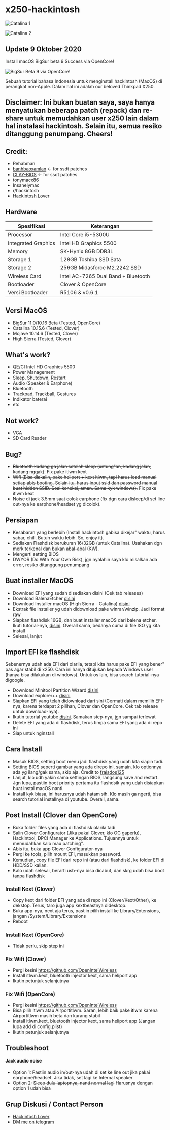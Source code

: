 # x250-hackintosh

![Catalina 1](https://user-images.githubusercontent.com/59009223/93708288-289c0580-fb5f-11ea-875d-f49e47d31389.png)

![Catalina 2](https://user-images.githubusercontent.com/59009223/93708299-36ea2180-fb5f-11ea-86d6-8d3067f8540b.png)

## Update 9 Oktober 2020

Install macOS BigSur beta 9 Success via OpenCore!

![BigSur Beta 9 via OpenCore!](https://user-images.githubusercontent.com/59009223/95609787-80a49880-0a89-11eb-89f7-1cae45f74a5a.png)

Sebuah tutorial bahasa Indonesia untuk menginstall hackintosh (MacOS) di perangkat non-Apple. Dalam hal ini adalah our beloved Thinkpad X250.

## Disclaimer: Ini bukan buatan saya, saya hanya menyatukan beberapa patch (repack) dan re-share untuk memudahkan user x250 lain dalam hal instalasi hackintosh. Selain itu, semua resiko ditanggung penumpang. Cheers!

## Credit:
- Rehabman
- [banhbaoxamlan](https://github.com/banhbaoxamlan) <- for ssdt patches
- [CLAY-BIOS](https://github.com/CLAY-BIOS) <- for ssdt patches
- tonymacx86
- Insanelymac
- r/hackintosh
- [Hackintosh Lover](https://t.me/HackintoshLover)

## Hardware

Spesifikasi | Keterangan
----------- | -----------
Processor | Intel Core i5-5300U
Integrated Graphics | Intel HD Graphics 5500
Memory | SK-Hynix 8GB DDR3L
Storage 1 | 128GB Toshiba SSD Sata
Storage 2 | 256GB Midasforce M2.2242 SSD
Wireless Card | Intel AC-7265 Dual Band + Bluetooth
Bootloader | Clover & OpenCore
Versi Bootloader | R5106 & v0.6.1

## Versi MacOS
- BigSur 11.0/10.16 Beta (Tested, OpenCore)
- Catalina 10.15.6 (Tested, Clover)
- Mojave 10.14.6 (Tested, Clover)
- High Sierra (Tested, Clover)

## What's work?
- QE/CI Intel HD Graphics 5500
- Power Management
- Sleep, Shutdown, Restart
- Audio (Speaker & Earphone)
- Bluetooth
- Trackpad, Trackball, Gestures
- Indikator baterai
- etc

## Not work?
- VGA
- SD Card Reader

## Bug?
- ~~Bluetooth kadang ga jalan setelah sleep (untung"an, kadang jalan, kadang nggak).~~ Fix pake itlwm kext
- ~~Wifi (Bisa diakalin, pake heliport + kext itlwm, tapi harus load manual setiap abis booting. Selain itu, harus input ssid dan password manual buat hidden SSID. Soal koneksi, aman. Sama kyk windows).~~ Fix pake itlwm kext
- Noise di jack 3.5mm saat colok earphone (fix dgn cara disleep/di set line out-nya ke earphone/headset yg dicolok).

## Persiapan
- Kesabaran yang berlebih (Install hackintosh gabisa dikejar" waktu, harus sabar, chill. Butuh waktu lebih. So, enjoy it).
- Sediakan Flashdisk berukuran 16/32GB (untuk Catalina). Usahakan dgn merk terkenal dan bukan abal-abal (KW).
- Mengerti setting BIOS
- DWYOR (Do With Your Own Risk), jgn nyalahin saya klo misalkan ada error, resiko ditanggung penumpang

## Buat installer MacOS
- Download EFI yang sudah disediakan disini (Cek tab releases)
- Download BalenaEtcher [disini](https://www.balena.io/etcher/)
- Download Installer macOS (High Sierra - Catalina) [disini](https://www.olarila.com/topic/6278-new-vanilla-olarila-images/)
- Ekstrak file installer yg udah didownload pake winrar/winzip. Jadi format raw
- Siapkan flashdisk 16GB, dan buat installer macOS dari balena etcher. Ikuti tutorial-nya, [disini](https://www.antonwibowo.com/cara-buat-usb-bootable-linux-balena-etcher/). Overall sama, bedanya cuma di file ISO yg kita install
- Selesai, lanjut

## Import EFI ke flashdisk
Sebenernya udah ada EFI dari olarila, tetapi kita harus pake EFI yang bener" pas agar stabil di x250. Cara ini hanya ditujukan kepada Windows user (hanya bisa dilakukan di windows). Untuk os lain, bisa search tutorial-nya digoogle.
- Download Minitool Partition Wizard [disini](https://www.partitionwizard.com/free-partition-manager.html)
- Download explorer++ [disini](https://explorerplusplus.com/)
- Siapkan EFI yang telah didownload dari sini (Cermati dalam memilih EFI-nya, karena terdapat 2 pilihan, Clover dan OpenCore. Cek tab release untuk download-nya).
- Ikutin tutorial youtube [disini](https://www.youtube.com/watch?v=zx6HKkWequI). Samakan step-nya, jgn sampai terlewat
- Delete EFI yang ada di flashdisk, terus timpa sama EFI yang ada di repo ini
- Siap untuk nginstall

## Cara Install
- Masuk BIOS, setting boot menu jadi flashdisk yang udah kita siapin tadi.
- Setting BIOS seperti gambar yang ada direpo ini, samain. klo optionnya ada yg ilang/gak sama, skip aja. Credit to [fraisdos125](https://www.tonymacx86.com/members/fraisdos125.250869/)
- Lanjut, klo udh yakin sama settingan BIOS, langsung save and restart. Jgn lupa, pastiin boot priority pertama itu flashdsik yang udah disiapkan buat instal macOS nanti.
- Install kyk biasa, ini harusnya udah hatam sih. Klo masih ga ngerti, bisa search tutorial installnya di youtube. Overall, sama.

## Post Install (Clover dan OpenCore)
- Buka folder files yang ada di flashdisk olarila tadi
- Salin Clover Configurator (Jika pakai Clover, klo OC gaperlu), Hackintool, DPCI Manager ke Applications. Tujuannya untuk memudahkan kalo mau patching".
- Abis itu, buka app Clover Configurator-nya
- Pergi ke tools, pilih mount EFI, masukkan password.
- Kemudian, copy file EFI dari repo ini (atau dari flashdisk), ke folder EFI di HDD/SSD kalian.
- Kalo udah selesai, berarti usb-nya bisa dicabut, dan skrg udah bisa boot tanpa flashdisk

### Install Kext (Clover)
- Copy kext dari folder EFI yang ada di repo ini (Clover/Kext/Other), ke dekstop. Terus, taro juga app kextbeastnya didesktop.
- Buka app-nya, next aja terus, pastiin pilih install ke Library/Extensions, jangan /System/Library/Extensions
- Reboot

### Install Kext (OpenCore)
- Tidak perlu, skip step ini

### Fix Wifi (Clover)
- Pergi kesini https://github.com/OpenIntelWireless
- Install itlwm.kext, bluetooth injector kext, sama heliport app
- Ikutin petunjuk selanjutnya

### Fix Wifi (OpenCore)
- Pergi kesini https://github.com/OpenIntelWireless
- Bisa pilih itlwm atau Airportitlwm. Saran, lebih baik pake itlwm karena Airportitlwm masih beta dan kurang stabil
- Install itlwm.kext, bluetooth injector kext, sama heliport app (Jangan lupa add di config.plist)
- Ikutin petunjuk selanjutnya

## Troubleshoot

#### Jack audio noise
- Option 1: Pastiin audio in/out-nya udah di set ke line out jika pakai earphone/headset. Jika tidak, set lagi ke Internal speaker
- Option 2: ~~Sleep dulu laptopnya, nanti normal lagi~~ Harusnya dengan option 1 udah bisa

## Grup Diskusi / Contact Person
- [Hackintosh Lover](https://t.me/HackintoshLover)
- [DM me on telegram](https://t.me/exxncss)



